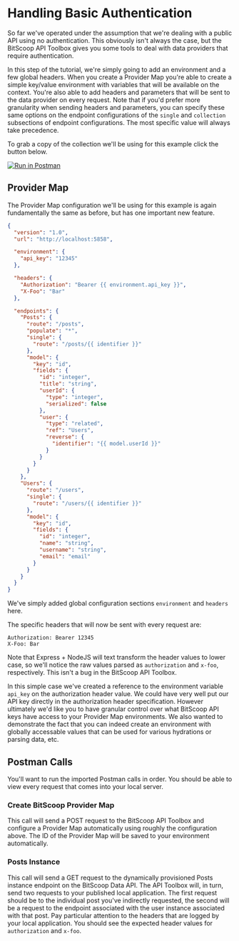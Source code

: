 # Handling Basic Authentication

So far we've operated under the assumption that we're dealing with a public API using no authentication.
This obviously isn't always the case, but the BitScoop API Toolbox gives you some tools to deal with data providers that require authentication.

In this step of the tutorial, we're simply going to add an environment and a few global headers.
When you create a Provider Map you're able to create a simple key/value environment with variables that will be available on the context.
You're also able to add headers and parameters that will be sent to the data provider on every request.
Note that if you'd prefer more granularity when sending headers and parameters, you can specify these same options on the endpoint configurations of the `single` and `collection` subsections of endpoint configurations.
The most specific value will always take precedence.

To grab a copy of the collection we'll be using for this example click the button below.

[![Run in Postman](https://run.pstmn.io/button.svg)](https://app.getpostman.com/run-collection/f007827d898a464693cb)


## Provider Map

The Provider Map configuration we'll be using for this example is again fundamentally the same as before, but has one important new feature.

```json
{
  "version": "1.0",
  "url": "http://localhost:5858",

  "environment": {
    "api_key": "12345"
  },

  "headers": {
    "Authorization": "Bearer {{ environment.api_key }}",
    "X-Foo": "Bar"
  },

  "endpoints": {
    "Posts": {
      "route": "/posts",
      "populate": "*",
      "single": {
        "route": "/posts/{{ identifier }}"
      },
      "model": {
        "key": "id",
        "fields": {
          "id": "integer",
          "title": "string",
          "userId": {
            "type": "integer",
            "serialized": false
          },
          "user": {
            "type": "related",
            "ref": "Users",
            "reverse": {
              "identifier": "{{ model.userId }}"
            }
          }
        }
      }
    },
    "Users": {
      "route": "/users",
      "single": {
        "route": "/users/{{ identifier }}"
      },
      "model": {
        "key": "id",
        "fields": {
          "id": "integer",
          "name": "string",
          "username": "string",
          "email": "email"
        }
      }
    }
  }
}
```

We've simply added global configuration sections `environment` and `headers` here.

The specific headers that will now be sent with every request are:

```
Authorization: Bearer 12345
X-Foo: Bar
```

Note that Express + NodeJS will text transform the header values to lower case, so we'll notice the raw values parsed as `authorization` and `x-foo`, respectively.
This isn't a bug in the BitScoop API Toolbox.

In this simple case we've created a reference to the environment variable `api_key` on the authorization header value.
We could have very well put our API key directly in the authorization header specification.
However ultimately we'd like you to have granular control over what BitScoop API keys have access to your Provider Map environments.
We also wanted to demonstrate the fact that you can indeed create an environment with globally accessable values that can be used for various hydrations or parsing data, etc.

## Postman Calls

You'll want to run the imported Postman calls in order.
You should be able to view every request that comes into your local server.

### Create BitScoop Provider Map
This call will send a POST request to the BitScoop API Toolbox and configure a Provider Map automatically using roughly the configuration above.
The ID of the Provider Map will be saved to your environment automatically.

### Posts Instance
This call will send a GET request to the dynamically provisioned Posts instance endpoint on the BitScoop Data API.
The API Toolbox will, in turn, send two requests to your published local application.
The first request should be to the individual post you've indirectly requested, the second will be a request to the endpoint associated with the user instance associated with that post.
Pay particular attention to the headers that are logged by your local application.
You should see the expected header values for `authorization` and `x-foo`.

